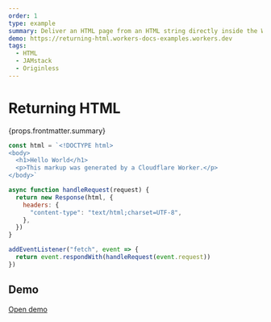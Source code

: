 ```yaml
---
order: 1
type: example
summary: Deliver an HTML page from an HTML string directly inside the Worker script.
demo: https://returning-html.workers-docs-examples.workers.dev
tags:
  - HTML
  - JAMstack
  - Originless
---
```


# Returning HTML

<ContentColumn>
  <p>{props.frontmatter.summary}</p>
</ContentColumn>

```js
const html = `<!DOCTYPE html>
<body>
  <h1>Hello World</h1>
  <p>This markup was generated by a Cloudflare Worker.</p>
</body>`

async function handleRequest(request) {
  return new Response(html, {
    headers: {
      "content-type": "text/html;charset=UTF-8",
    },
  })
}

addEventListener("fetch", event => {
  return event.respondWith(handleRequest(event.request))
})
```

## Demo

<p><a href={props.frontmatter.demo}>Open demo</a></p>

<Demo src={props.frontmatter.demo} title={props.frontmatter.summary} height="150"/>
